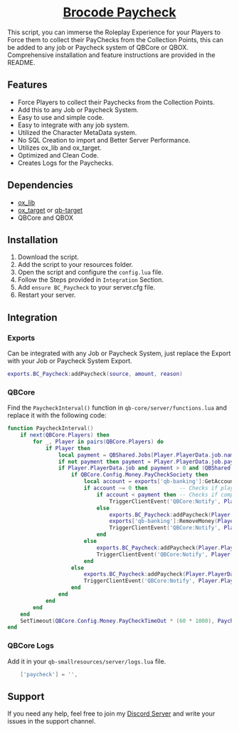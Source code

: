 <h1 align="center"><a href="https://discord.gg/brocode" target="_blank" rel="noopener noreferrer">Brocode Paycheck</a></h1>

This script, you can immerse the Roleplay Experience for your Players to Force them to collect their PayChecks from the Collection Points, this can be added to any job or Paycheck system of QBCore or QBOX. Comprehensive installation and feature instructions are provided in the README.

## Features

- Force Players to collect their Paychecks from the Collection Points.
- Add this to any Job or Paycheck System.
- Easy to use and simple code.
- Easy to integrate with any job system.
- Utilized the Character MetaData system.
- No SQL Creation to import and Better Server Performance.
- Utilizes ox_lib and ox_target.
- Optimized and Clean Code.
- Creates Logs for the Paychecks.

## Dependencies

- [ox_lib](https://github.com/overextended/ox_lib)
- [ox_target](https://github.com/overextended/ox_target) or [qb-target](https://github.com/qbcore-framework/qb-target)
- QBCore and QBOX

## Installation

1. Download the script.
2. Add the script to your resources folder.
3. Open the script and configure the `config.lua` file.
4. Follow the Steps provided in `Integration` Section.
5. Add `ensure BC_Paycheck` to your server.cfg file.
6. Restart your server.

## Integration

### Exports
Can be integrated with any Job or Paycheck System, just replace the Export with your Job or Paycheck System Export.
```lua
exports.BC_Paycheck:addPaycheck(source, amount, reason)
```

### QBCore

Find the `PaycheckInterval()` function in `qb-core/server/functions.lua` and replace it with the following code:

```lua
function PaycheckInterval()
    if next(QBCore.Players) then
        for _, Player in pairs(QBCore.Players) do
            if Player then
                local payment = QBShared.Jobs[Player.PlayerData.job.name]['grades'][tostring(Player.PlayerData.job.grade.level)].payment
                if not payment then payment = Player.PlayerData.job.payment end
                if Player.PlayerData.job and payment > 0 and (QBShared.Jobs[Player.PlayerData.job.name].offDutyPay or Player.PlayerData.job.onduty) then
                    if QBCore.Config.Money.PayCheckSociety then
                        local account = exports['qb-banking']:GetAccountBalance(Player.PlayerData.job.name)
                        if account ~= 0 then          -- Checks if player is employed by a society
                            if account < payment then -- Checks if company has enough money to pay society
                                TriggerClientEvent('QBCore:Notify', Player.PlayerData.source, Lang:t('error.company_too_poor'), 'error')
                            else
                                exports.BC_Paycheck:addPaycheck(Player.PlayerData.source, payment, Player.PlayerData.job.name..' Paycheck')     -- BC_Paycheck Replace Export
                                exports['qb-banking']:RemoveMoney(Player.PlayerData.job.name, payment, 'Employee Paycheck')
                                TriggerClientEvent('QBCore:Notify', Player.PlayerData.source, Lang:t('info.received_paycheck', { value = payment }))
                            end
                        else
                            exports.BC_Paycheck:addPaycheck(Player.PlayerData.source, payment, Player.PlayerData.job.name .. ' Paycheck')       -- BC_Paycheck Replace Export
                            TriggerClientEvent('QBCore:Notify', Player.PlayerData.source, Lang:t('info.received_paycheck', { value = payment }))
                        end
                    else
                        exports.BC_Paycheck:addPaycheck(Player.PlayerData.source, payment, Player.PlayerData.job.name .. ' Paycheck')           -- BC_Paycheck Replace Export
                        TriggerClientEvent('QBCore:Notify', Player.PlayerData.source, Lang:t('info.received_paycheck', { value = payment }))
                    end
                end
            end
        end
    end
    SetTimeout(QBCore.Config.Money.PayCheckTimeOut * (60 * 1000), PaycheckInterval)
end
```

### QBCore Logs
Add it in your `qb-smallresources/server/logs.lua` file.
```lua
    ['paycheck'] = '',
```

## Support

If you need any help, feel free to join my [Discord Server](https://discord.gg/brocode) and write your issues in the support channel.
